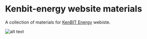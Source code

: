 # Kenbit-energy website materials
A collection of materials for [KenBIT Energy](https://kenbit-energy.pl/) webiste.

![alt text]([https://github.com/adam-p/markdown-here/raw/master/src/common/images/icon48.png](https://kenbit-energy.pl/wp-content/uploads/2024/08/Logo-KenBIT-poziome-zaote-tagline-290x57.png) "KenBIT Energy Logo")
